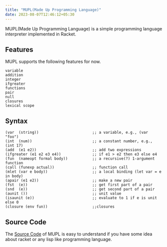 ```yaml
---
title: "MUPL(Made Up Programming Language)"
date: 2023-08-07T12:46:12+05:30
---
```


MUPL(Made Up Programming Language) is a simple programming language interpreter implemented in Racket.

## Features
MUPL supports the following features for now.

```racket
variable
addition
integer
ifgreater
functions
pair
null
closures
lexical scope
```

## Syntax

```racket
(var  (string))                        ;; a variable, e.g., (var "foo")
(int  (num))                           ;; a constant number, e.g., (int 17)
(add  (e1 e2))                         ;; add two expressions
(ifgreater (e1 e2 e3 e4))              ;; if e1 > e2 then e3 else e4
(fun  (nameopt formal body))           ;; a recursive(?) 1-argument function
(call (funexp actual))                 ;; function call
(mlet (var e body))                    ;; a local binding (let var = e in body) 
(apair (e1 e2))                        ;; make a new pair
(fst  (e))                             ;; get first part of a pair
(snd  (e))                             ;; get second part of a pair
(aunit ())                             ;; unit value
(isaunit (e))                          ;; evaluate to 1 if e is unit else 0
(closure (env fun))                    ;;closures
```
## Source Code
The [Source Code](https://raw.githubusercontent.com/suryapsp/mupl/master/src/mupl.rkt) of MUPL is easy to understand if you have some idea about racket or any lisp like programming language.


